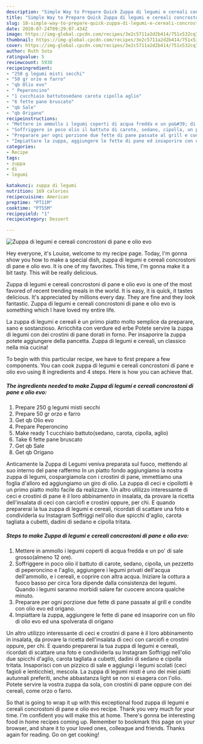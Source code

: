 ```yaml
---
description: "Simple Way to Prepare Quick Zuppa di legumi e cereali concrostoni di pane e olio evo"
title: "Simple Way to Prepare Quick Zuppa di legumi e cereali concrostoni di pane e olio evo"
slug: 18-simple-way-to-prepare-quick-zuppa-di-legumi-e-cereali-concrostoni-di-pane-e-olio-evo
date: 2020-07-24T09:29:07.434Z
image: https://img-global.cpcdn.com/recipes/3e2c5711a2d2b414/751x532cq70/zuppa-di-legumi-e-cereali-concrostoni-di-pane-e-olio-evo-recipe-main-photo.jpg
thumbnail: https://img-global.cpcdn.com/recipes/3e2c5711a2d2b414/751x532cq70/zuppa-di-legumi-e-cereali-concrostoni-di-pane-e-olio-evo-recipe-main-photo.jpg
cover: https://img-global.cpcdn.com/recipes/3e2c5711a2d2b414/751x532cq70/zuppa-di-legumi-e-cereali-concrostoni-di-pane-e-olio-evo-recipe-main-photo.jpg
author: Ruth Soto
ratingvalue: 5
reviewcount: 5930
recipeingredient:
- "250 g legumi misti secchi"
- "50 gr orzo e farro"
- "qb Olio evo"
- " Peperoncino"
- "1 cucchiaio battutosedano carota cipolla aglio"
- "6 fette pane bruscato"
- "qb Sale"
- "qb Origano"
recipeinstructions:
- "Mettere in ammollo i legumi coperti di acqua fredda e un po&#39; di sale grosso(almeno 12 ore)."
- "Soffriggere in poco olio il battuto di carote, sedano, cipolla, un pezzetto di peperoncino e l&#39;aglio, aggiungere i legumi privati dell&#39;acqua dell&#39;ammollo, e i cereali, e coprire con altra acqua. Iniziare la cottura a fuoco basso per circa 1ora dipende dalla consistenza dei legumi. Quando i legumi saranno morbidi salare far cuocere ancora qualche minuto."
- "Preparare per ogni porzione due fette di pane passate al grill e condite con olio evo ed origano."
- "Impiattare la zuppa, aggiungere le fette di pane ed insaporire con un filo di olio evo ed una spolverata di origano"
categories:
- Recipe
tags:
- zuppa
- di
- legumi

katakunci: zuppa di legumi 
nutrition: 169 calories
recipecuisine: American
preptime: "PT11M"
cooktime: "PT55M"
recipeyield: "1"
recipecategory: Dessert

---
```



![Zuppa di legumi e cereali concrostoni di pane e olio evo](https://img-global.cpcdn.com/recipes/3e2c5711a2d2b414/751x532cq70/zuppa-di-legumi-e-cereali-concrostoni-di-pane-e-olio-evo-recipe-main-photo.jpg)

Hey everyone, it's Louise, welcome to my recipe page. Today, I'm gonna show you how to make a special dish, zuppa di legumi e cereali concrostoni di pane e olio evo. It is one of my favorites. This time, I'm gonna make it a bit tasty. This will be really delicious.

Zuppa di legumi e cereali concrostoni di pane e olio evo is one of the most favored of recent trending meals in the world. It is easy, it is quick, it tastes delicious. It's appreciated by millions every day. They are fine and they look fantastic. Zuppa di legumi e cereali concrostoni di pane e olio evo is something which I have loved my entire life.

La zuppa di legumi e cereali è un primo piatto molto semplice da preparare, sano e sostanzioso. Arricchita con verdure ed erbe Potete servire la zuppa di legumi con dei crostini di pane dorati in forno. Per insaporire la zuppa potete aggiungere della pancetta. Zuppa di legumi e cereali, un classico nella mia cucina!


To begin with this particular recipe, we have to first prepare a few components. You can cook zuppa di legumi e cereali concrostoni di pane e olio evo using 8 ingredients and 4 steps. Here is how you can achieve that.

<!--inarticleads1-->

##### The ingredients needed to make Zuppa di legumi e cereali concrostoni di pane e olio evo:

1. Prepare 250 g legumi misti secchi
1. Prepare 50 gr orzo e farro
1. Get qb Olio evo
1. Prepare  Peperoncino
1. Make ready 1 cucchiaio battuto(sedano, carota, cipolla, aglio)
1. Take 6 fette pane bruscato
1. Get qb Sale
1. Get qb Origano


Anticamente la Zuppa di Legumi veniva preparata sul fuoco, mettendo al suo interno del pane raffermo In un piatto fondo aggiungiamo la nostra zuppa di legumi, cospargiamola con i crostini di pane, immettiamo una foglia d&#39;alloro ed aggiungiamo un giro di olio. La zuppa di ceci e cipollotti è un primo piatto molto facile da realizzare. Un altro utilizzo interessante di ceci e crostini di pane è il loro abbinamento in insalata, da provare la ricetta dell&#39;insalata di ceci con carciofi e crostini oppure, per chi. E quando preparerai la tua zuppa di legumi e cereali, ricordati di scattare una foto e condividerla su Instagram Soffriggi nell&#39;olio due spicchi d&#39;aglio, carota tagliata a cubetti, dadini di sedano e cipolla tritata. 

<!--inarticleads2-->

##### Steps to make Zuppa di legumi e cereali concrostoni di pane e olio evo:

1. Mettere in ammollo i legumi coperti di acqua fredda e un po&#39; di sale grosso(almeno 12 ore).
1. Soffriggere in poco olio il battuto di carote, sedano, cipolla, un pezzetto di peperoncino e l&#39;aglio, aggiungere i legumi privati dell&#39;acqua dell&#39;ammollo, e i cereali, e coprire con altra acqua. Iniziare la cottura a fuoco basso per circa 1ora dipende dalla consistenza dei legumi. Quando i legumi saranno morbidi salare far cuocere ancora qualche minuto.
1. Preparare per ogni porzione due fette di pane passate al grill e condite con olio evo ed origano.
1. Impiattare la zuppa, aggiungere le fette di pane ed insaporire con un filo di olio evo ed una spolverata di origano


Un altro utilizzo interessante di ceci e crostini di pane è il loro abbinamento in insalata, da provare la ricetta dell&#39;insalata di ceci con carciofi e crostini oppure, per chi. E quando preparerai la tua zuppa di legumi e cereali, ricordati di scattare una foto e condividerla su Instagram Soffriggi nell&#39;olio due spicchi d&#39;aglio, carota tagliata a cubetti, dadini di sedano e cipolla tritata. Insaporisci con un pizzico di sale e aggiungi i legumi scolati (ceci fagioli e lenticchie), mescola. La zuppa di legumi misti è uno dei miei piatti autunnali preferiti, anche abbastanza light se non si esagera con l&#39;olio. Potete servire la vostra zuppa da sola, con crostini di pane oppure con dei cereali, come orzo o farro. 

So that is going to wrap it up with this exceptional food zuppa di legumi e cereali concrostoni di pane e olio evo recipe. Thank you very much for your time. I'm confident you will make this at home. There's gonna be interesting food in home recipes coming up. Remember to bookmark this page on your browser, and share it to your loved ones, colleague and friends. Thanks again for reading. Go on get cooking!
